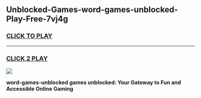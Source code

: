 
## Unblocked-Games-word-games-unblocked-Play-Free-7vj4g
<h3>
<a href="https://premium76.site?title=word-games-unblocked&ref=24M">CLICK TO PLAY</a></h3>
<hr>

<h3>
<a href="https://premium76.site?title=word-games-unblocked&ref=24M">CLICK 2 PLAY</a>
  
</h3>

<a href="https://premium76.site?title=word-games-unblocked&ref=24M"><img src="https://clearcache.store/games.png"></a>


**word-games-unblocked games unblocked: Your Gateway to Fun and Accessible Online Gaming**
